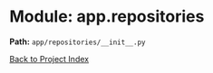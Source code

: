 # Module: app.repositories

**Path:** `app/repositories/__init__.py`

[Back to Project Index](../../../index.md)
